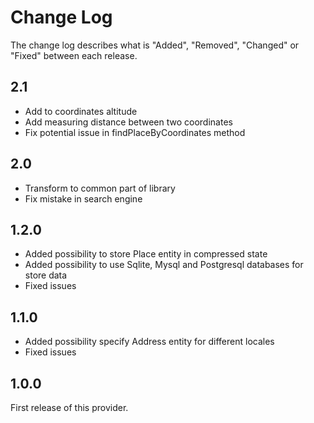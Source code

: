 # Change Log

The change log describes what is "Added", "Removed", "Changed" or "Fixed" between each release.

## 2.1

+ Add to coordinates altitude
+ Add measuring distance between two coordinates
+ Fix potential issue in findPlaceByCoordinates method

## 2.0

+ Transform to common part of library
+ Fix mistake in search engine

## 1.2.0

+ Added possibility to store Place entity in compressed state
+ Added possibility to use Sqlite, Mysql and Postgresql databases for store data
+ Fixed issues

## 1.1.0

+ Added possibility specify Address entity for different locales
+ Fixed issues

## 1.0.0

First release of this provider.
